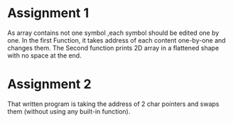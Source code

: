 # Assignment 1
As array contains not one symbol ,each symbol should be edited one by one. In the first Function, it takes address of each content one-by-one and changes them. The Second function prints 2D array in a flattened shape with no space at the end.

# Assignment 2

That written program is taking the address of 2 char pointers and swaps them (without using any built-in function).
